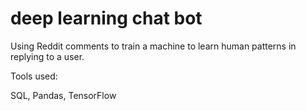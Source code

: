 # deep learning chat bot
Using Reddit comments to train a machine to learn human patterns in replying to a user.


Tools used:

SQL, Pandas, TensorFlow
